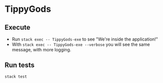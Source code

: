 # TippyGods

## Execute

* Run `stack exec -- TippyGods-exe` to see "We're inside the application!"
* With `stack exec -- TippyGods-exe --verbose` you will see the same message, with more logging.

## Run tests

`stack test`
